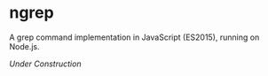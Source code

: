 # ngrep

A grep command implementation in JavaScript (ES2015), running on Node.js.

*Under Construction*